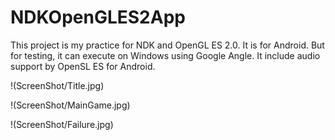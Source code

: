 # NDKOpenGLES2App
This project is my practice for NDK and OpenGL ES 2.0.
It is for Android.
But for testing, it can execute on Windows using Google Angle.
It include audio support by OpenSL ES for Android.

!(ScreenShot/Title.jpg)

!(ScreenShot/MainGame.jpg)

!(ScreenShot/Failure.jpg)
